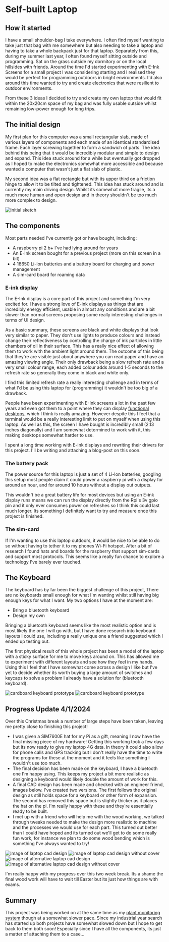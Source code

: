 
# Self-built Laptop
## How it started
I have a small shoulder-bag I take everywhere. I often find myself wanting to take just that bag with me somewhere but also needing to take a laptop and having to take a whole backpack just for that laptop.
Separately from this, during my summer last year, I often found myself sitting outside and programming. Sat on the grass outside my dormitory or on the local hillsides with friends. Around the time I'd started experimenting with E-Ink Screens for a small project I was considering starting and I realised they would be perfect for programming outdoors in bright environments.
I'd also around this time wanted to try and create electronics that were resilient to outdoor environments.

From these 3 ideas I decided to try and create my own laptop that would fit within the 20x20cm space of my bag and was fully usable outside whilst remaining low-power enough for long trips.

## The initial design
My first plan for this computer was a small rectangular slab, made of various layers of components and each made of an identical standardised frame. Each layer screwing together to form a sandwich of parts. The idea behind this being that it would be incredibly modular and simple to design and expand.
This idea stuck around for a while but eventually got dropped as I hoped to make the electronics somewhat more accessible and because wanted a computer that wasn't just a flat slab of plastic.

My second idea was a flat rectangle but with its upper third on a friction hinge to allow it to be tilted and tightened. This idea has stuck around and is currently my main driving design. Whilst its somewhat more fragile, its a much more human and open design and in theory shouldn't be too much more complex to design.

![Initial sketch](LaptopSketch.jpg)


## The components
Most parts needed I've currently got or have bought, including:
- A raspberry pi 2 b+ I've had lying around for years
- An E-Ink screen bought for a previous project (more on this screen in a bit)
- 4 18650 Li-Ion batteries and a battery board for charging and power management
- A sim-card board for roaming data

### E-ink display
The E-Ink display is a core part of this project and something I'm very excited for. I have a strong love of E-ink displays as things that are incredibly energy efficient, usable in almost any conditions and are a bit slower than normal screens proposing some really interesting challenges in terms of UI design.

As a basic summary, these screens are black and white displays that look very similar to paper. They don't use lights to produce colours and instead change their reflectiveness by controlling the charge of ink particles in little chambers of oil in their surface. This has a really nice effect of allowing them to work with the ambient light around them. The outcome of this being that they're are visible just about anywhere you can read paper and have an amazing viewing angle. Their only drawback being a slow refresh rate and a very small colour range, each added colour adds around 1-5 seconds to the refresh rate so generally they come in black and white only.

I find this limited refresh rate a really interesting challenge and in terms of what I'd be using this laptop for (programming) it wouldn't be too big of a drawback.

People have been experimenting with E-Ink screens a lot in the past few years and even got them to a point where they can display [functional desktops](https://www.youtube.com/watch?v=J5WbhSV2E_U), which I think is really amazing. However despite this I feel that a terminal would be a really interesting limit to put on myself when using this laptop. As well as this, the screen I have bought is incredibly small (2.13 inches diagonally) and I am somewhat determined to work with it, this making desktops somewhat harder to use.

I spent a long time working with E-ink displays and rewriting their drivers for this project. I'll be writing and attaching a blog-post on this soon.

### The battery pack
The power source for this laptop is just a set of 4 Li-Ion batteries, googling this setup most people claim it could power a raspberry pi with a display for around an hour, and for around 10 hours without a display out outputs.

This wouldn't be a great battery life for most devices but using an E-ink display runs means we can run the display directly from the Rpi's 3v gpio pin and it only ever consumes power on refreshes so I think this could last much longer. Its something I definitely want to try and measure once this project is finished.

### The sim-card
If I'm wanting to use this laptop outdoors, it would be nice to be able to do so without having to tether it to my phones Wi-Fi hotspot. After a bit of research I found hats and boards for the raspberry that support sim-cards and support most protocols. This seems like a really fun chance to explore a technology I've barely ever touched.


## The Keyboard
The keyboard has by far been the biggest challenge of this project, There are no keyboards small enough for what I'm wanting whilst still having big enough keys for what I want. My two options I have at the moment are:
- Bring a bluetooth keyboard
- Design my own

Bringing a bluetooth keyboard seems like the most realistic option and is most likely the one I will go with, but I have done research into keyboard layouts I could use, including a really unique one a friend suggested which I ended up testing out.

The first physical result of this whole project has been a model of the laptop with a sticky surface for me to move keys around on. This has allowed me to experiment with different layouts and see how they feel in my hands. Using this I feel that I have somewhat come across a design I like but I've yet to decide whether its worth buying a large amount of switches and keycaps to solve a problem I already have a solution for (bluetooth keyboard).

![cardboard keyboard prototype](KeyboardPrototype1.jpg)
![cardboard keyboard prototype](KeyboardPrototype2.jpg)

## Progress Update 4/1/2024
Over this Christmas break a number of large steps have been taken, leaving me pretty close to finishing this project!
- I was given a SIM7600E hat for my Pi as a gift, meaning I now have the final missing piece of my hardware! Getting this working took a few days but its now ready to give my laptop 4G data. In theory it could also allow for phone calls and GPS tracking but I don't really have the time to write the programs for these at the moment and it feels like something I wouldn't use too much.
- The final decision has been made on the keyboard, I have a bluetooth one I'm happy using. This keeps my project a bit more realistic as designing a keyboard would likely double the amount of work for this.
- A final CAD design has been made and checked with an engineer friend, images below. I've created two versions. The first follows the original design as still holds space for a keyboard or other form of expansion. The second has removed this space but is slightly thicker as it places the hat on the pi. I'm really happy with these and they're essentially ready to be built.
- I met up with a friend who will help me with the wood working, we talked through tweaks needed to make the design more realistic to machine and the processes we would use for each part. This turned out better than I could have hoped and its turned out we'll get to do some really fun work, for instance we plan to do some wood bending which is something I've always wanted to try!

![image of laptop cad design](LaptopCad1.png)
![image of laptop cad design without cover](LaptopCad2.png)
![image of alternative laptop cad design](LaptopCad3.png)
![image of alternative laptop cad design without cover](LaptopCad4.png)

I'm really happy with my progress over this two week break. Its a shame the final wood work will have to wait till Easter but its just how things are with exams.

## Summary
This project was being worked on at the same time as my [plant monitoring system](PlantSystem.html) though at a somewhat slower pace. Since my industrial year search has started up both projects have somewhat slowed down but I hope to get back to them both soon! Especially since I have all the components, its just a matter of attaching them to a case...